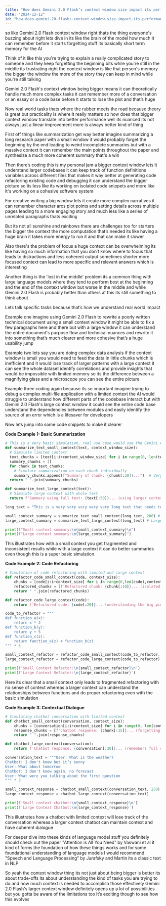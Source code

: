 ```yaml
---
title: "How does Gemini 2.0 Flash’s context window size impact its performance in real-world tasks?"
date: "2024-12-12"
id: "how-does-gemini-20-flashs-context-window-size-impact-its-performance-in-real-world-tasks"
---
```


 so like Gemini 2.0 Flash context window right thats the thing everyone's buzzing about right lets dive in its like the brain of the model how much it can remember before it starts forgetting stuff its basically short term memory for the AI

Think of it like this you're trying to explain a really complicated story to someone and they keep forgetting the beginning bits while you're still in the middle its frustrating right the context window is like that person's memory the bigger the window the more of the story they can keep in mind while you're still talking

Gemini 2.0 Flash's context window being bigger means it can theoretically handle much more complex tasks it can remember more of a conversation or an essay or a code base before it starts to lose the plot and that’s huge

Now real world tasks thats where the rubber meets the road because theory is great but practicality is where it really matters so how does that bigger context window translate into better performance well its nuanced its not always just a linear improvement more is always better kind of thing

First off things like summarization get way better imagine summarizing a long research paper with a small window it would probably forget the beginning by the end leading to weird incomplete summaries but with a massive context it can remember the main points throughout the paper and synthesize a much more coherent summary that's a win

Then there’s coding this is my personal jam a bigger context window lets it understand larger codebases it can keep track of function definitions variables across different files that makes it way better at generating code refactoring existing code and debugging it can understand the bigger picture so its less like its working on isolated code snippets and more like it's working on a cohesive software system

For creative writing a big window lets it create more complex narratives it can remember character arcs plot points and setting details across multiple pages leading to a more engaging story and much less like a series of unrelated paragraphs thats exciting

But its not all sunshine and rainbows there are challenges too for starters the bigger the context the more computation that’s needed its like having a huge brain it takes more energy to run it and that can make it slower

Also there's the problem of focus a huge context can be overwhelming its like having so much information that you don’t know where to focus that leads to distractions and less coherent output sometimes shorter more focused context can lead to more specific and relevant answers which is interesting

Another thing is the 'lost in the middle' problem its a common thing with large language models where they tend to perform best at the beginning and the end of the context window but worse in the middle and while Gemini 2.0 Flash is probably better than others at this its still something to think about

Lets talk specific tasks because that’s how we understand real world impact

Example one imagine using Gemini 2.0 Flash to rewrite a poorly written technical document using a small context window it might be able to fix a few paragraphs here and there but with a large window it can understand the entire document's purpose flow and technical nuances and rewrite it into something that’s much clearer and more cohesive that’s a huge usability jump

Example two lets say you are doing complex data analysis if the context window is small you would need to feed the data in little chunks which is inefficient and it would lose track of larger patterns with a large context it can see the whole dataset identify correlations and provide insights that would be impossible with limited memory so its the difference between a magnifying glass and a microscope you can see the entire picture

Example three coding again because its so important imagine trying to debug a complex multi-file application with a limited context the AI would struggle to understand how different parts of the codebase interact but with Gemini 2.0 Flash's large context window it could see the entire code base understand the dependencies between modules and easily identify the source of an error which is a lifesaver for developers

Now lets jump into some code snippets to make it clearer

**Code Example 1: Basic Summarization**

```python
# This is a very basic simulation, real use case would use the Gemini API
def summarize_text_small_context(text, context_window_size):
  # Simulate limited context
  text_chunks = [text[i:i+context_window_size] for i in range(0, len(text), context_window_size)]
  summary_chunks = []
  for chunk in text_chunks:
    # Simulate summarization on each chunk individually
    summary_chunks.append(f"Summary of chunk: {chunk[:20]}...")  # Very basic
  return " ".join(summary_chunks)

def summarize_text_large_context(text):
  # Simulate large context with whole text
  return f"Summary using full text: {text[:50]}... (using larger context window)"

long_text = "This is a very very very very very long text that needs to be summarized and has a lot of information" * 10 # Simulate a lengthy document

small_context_summary = summarize_text_small_context(long_text, 200) # Example of small window usage
large_context_summary = summarize_text_large_context(long_text) # Large window usage

print(f"Small context summary:\n{small_context_summary}\n")
print(f"Large context summary:\n{large_context_summary}")
```

This illustrates how with a small context you get fragmented and inconsistent results while with a large context it can do better summaries even though this is a super basic simulation

**Code Example 2: Code Refactoring**

```python
# Simulation of code refactoring with limited and large context
def refactor_code_small_context(code, context_size):
    chunks = [code[i:i+context_size] for i in range(0,len(code),context_size)]
    refactored_chunks = [f'Refactored chunk: {chunk[:10]}... (isolated)' for chunk in chunks]
    return " ".join(refactored_chunks)

def refactor_code_large_context(code):
    return f'Refactored code: {code[:20]}... (understanding the big picture)' # Simple simulation of context

code_to_refactor = """
def function_a(x):
    return x * 2
def function_b(y):
    return y + 5
def function_c(z):
    return function_a(z) + function_b(z)
""" * 5

small_context_refactor = refactor_code_small_context(code_to_refactor, 150)
large_context_refactor = refactor_code_large_context(code_to_refactor)

print(f'Small Context Refactor:\n{small_context_refactor}\n')
print(f'Large Context Refactor:\n{large_context_refactor}')
```

Here its clear that a small context only leads to fragmented refactoring with no sense of context whereas a larger context can understand the relationships between functions and do proper refactoring even with the basic simulation

**Code Example 3: Contextual Dialogue**

```python
# Simulating chatbot conversation with limited context
def chatbot_small_context(conversation, context_size):
    chunks = [conversation[i:i+context_size] for i in range(0, len(conversation), context_size)]
    response_chunks = [f'Chatbot response: {chunk[:15]}... (forgetting the previous message)' for chunk in chunks]
    return " ".join(response_chunks)

def chatbot_large_context(conversation):
    return f'Chatbot response: {conversation[:30]}... (remembers full conversation)' # Basic sim

conversation_text = """User: What is the weather?
Chatbot: I don't know but it’s sunny
User: What about tomorrow
Chatbot: I don't know again, no forecast
User: What were you talking about the first question
""" * 3

small_context_response = chatbot_small_context(conversation_text, 250)
large_context_response = chatbot_large_context(conversation_text)

print(f'Small context chatbot:\n{small_context_response}\n')
print(f'Large Context Chatbot:\n{large_context_response}')
```

This illustrates how a chatbot with limited context will lose track of the conversation whereas a larger context chatbot can maintain context and have coherent dialogue

For deeper dive into these kinds of language model stuff you definitely should check out the paper "Attention is All You Need" by Vaswani et al it kind of forms the foundation of how these things works and for some foundational understanding of language models I would recommend "Speech and Language Processing" by Jurafsky and Martin its a classic text in NLP

So yeah the context window thing its not just about being bigger is better its about trade-offs its about understanding the kind of tasks you are trying to do and how much context is needed to accomplish those effectively Gemini 2.0 Flash's larger context window definitely opens up a lot of possibilities but you gotta be aware of the limitations too It’s exciting though to see how this evolves
